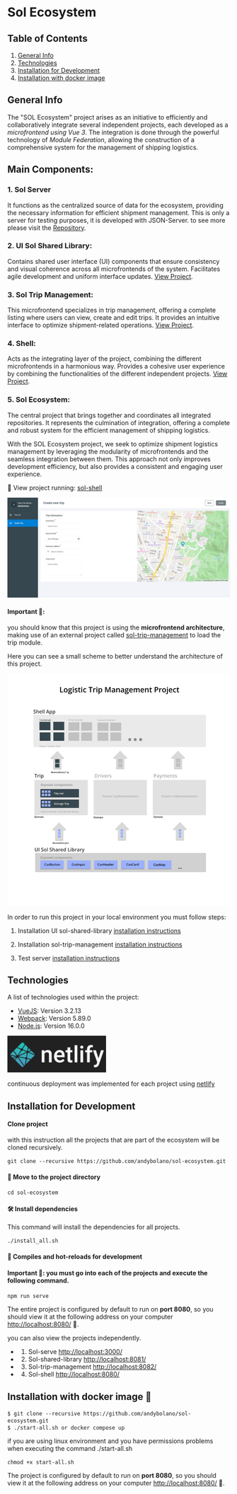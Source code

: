 # Sol Ecosystem

## Table of Contents
1. [General Info](#general-info)
2. [Technologies](#technologies)
3. [Installation for Development](#Installation-for-Development)
3. [Installation with docker image](#Installation-with-docker-image)

## General Info
The "SOL Ecosystem" project arises as an initiative to efficiently and collaboratively integrate several independent projects, each developed as a *microfrontend using Vue 3*. The integration is done through the powerful technology of *Module Federation*, allowing the construction of a comprehensive system for the management of shipping logistics.

## Main Components:

### 1. Sol Server
It functions as the centralized source of data for the ecosystem, providing the necessary information for efficient shipment management. This is only a server for testing purposes, it is developed with JSON-Server. to see more please visit the [Repository](https://github.com/andybolano/sol-server).

### 2. UI Sol Shared Library:
Contains shared user interface (UI) components that ensure consistency and visual coherence across all microfrontends of the system. Facilitates agile development and uniform interface updates. [View Project](https://github.com/andybolano/sol-shared-library).

### 3. Sol Trip Management:
This microfrontend specializes in trip management, offering a complete listing where users can view, create and edit trips. It provides an intuitive interface to optimize shipment-related operations. [View Project](https://github.com/andybolano/sol-tripManagement).

### 4. Shell:
Acts as the integrating layer of the project, combining the different microfrontends in a harmonious way. Provides a cohesive user experience by combining the functionalities of the different independent projects. [View Project](https://github.com/andybolano/shell/).

### 5. Sol Ecosystem:
The central project that brings together and coordinates all integrated repositories. It represents the culmination of integration, offering a complete and robust system for the efficient management of shipping logistics.

With the SOL Ecosystem project, we seek to optimize shipment logistics management by leveraging the modularity of microfrontends and the seamless integration between them. This approach not only improves development efficiency, but also provides a consistent and engaging user experience.


🔵 View project running: [sol-shell](https://sol-shell.netlify.app/)

![Screenshot project](./screenshots/screenshot.png)

#### Important 📢:
you should know that this project is using the **microfrontend architecture**, making use of an external project called [sol-trip-management](https://sol-trip-management.netlify.app/#/trip/list) to load the trip module.

Here you can see a small scheme to better understand the architecture of this project.

![Image architecture](./screenshots/wireframe_%20shell.png)

In order to run this project in your local environment you must follow steps:

1. Installation UI sol-shared-library [installation instructions](https://github.com/andybolano/sol-shared-library) 

2. Installation sol-trip-management [installation instructions](https://github.com/andybolano/sol-tripManagement) 

2. Test server [installation instructions](https://github.com/andybolano/sol-server) 

## Technologies
A list of technologies used within the project:
* [VueJS](https://vuejs.org/): Version 3.2.13 
* [Webpack](https://webpack.js.org/): Version 5.89.0
* [Node.js](https://nodejs.org/): Version 16.0.0


![netlify](./screenshots/netlify.png)

continuous deployment was implemented for each project using [netlify](https://www.netlify.com/)

## Installation for Development
#### Clone project
with this instruction all the projects that are part of the ecosystem will be cloned recursively.
```
git clone --recursive https://github.com/andybolano/sol-ecosystem.git
```

#### 📁 Move to the project directory 
```
cd sol-ecosystem
```

#### 🛠️ Install dependencies
This command will install the dependencies for all projects.
```
./install_all.sh
```

#### 🏁 Compiles and hot-reloads for development
#### Important 📢: you must go into each of the projects and execute the following command.

```
npm run serve
```

The entire project is configured by default to run on **port 8080**, so you should view it at the following address on your computer [http://localhost:8080/](http://localhost:8080/) 🏁.

you can also view the projects independently.

* 1. Sol-serve [http://localhost:3000/](http://localhost:3000/)
* 2. Sol-shared-library [http://localhost:8081/](http://localhost:8081/)
* 3. Sol-trip-management [http://localhost:8082/](http://localhost:8082/)
* 4. Sol-shell [http://localhost:8080/](http://localhost:8080/)

## Installation with docker image 🐋

```
$ git clone --recursive https://github.com/andybolano/sol-ecosystem.git
$ ./start-all.sh or docker compose up
```
if you are using linux environment and you have permissions problems when executing the command ./start-all.sh
```
chmod +x start-all.sh
```

The project is configured by default to run on **port 8080**, so you should view it at the following address on your computer [http://localhost:8080/](http://localhost:8080/) 🏁.
